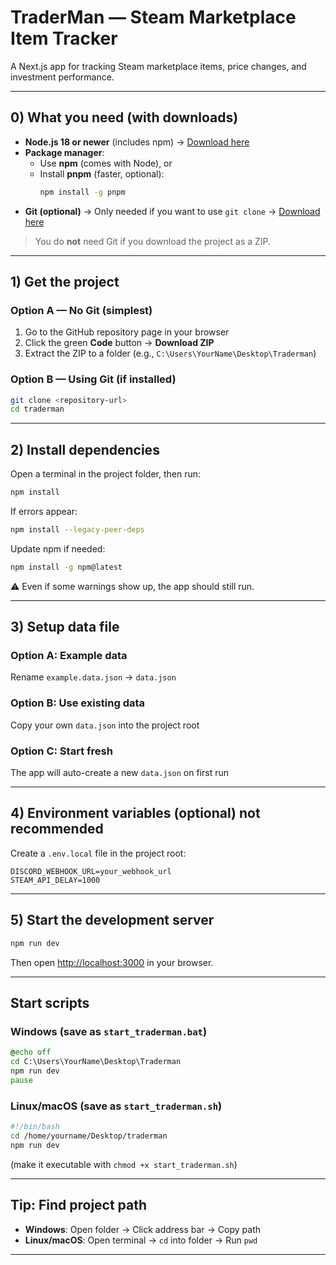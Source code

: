 # TraderMan — Steam Marketplace Item Tracker

A Next.js app for tracking Steam marketplace items, price changes, and investment performance.

---

## 0) What you need (with downloads)

- **Node.js 18 or newer** (includes npm) → [Download here](https://nodejs.org)
- **Package manager**:
  - Use **npm** (comes with Node), or
  - Install **pnpm** (faster, optional):
    ```bash
    npm install -g pnpm
    ```
- **Git (optional)** → Only needed if you want to use `git clone` → [Download here](https://git-scm.com/downloads)

> You do **not** need Git if you download the project as a ZIP.

---

## 1) Get the project

### Option A — No Git (simplest)

1. Go to the GitHub repository page in your browser
2. Click the green **Code** button → **Download ZIP**
3. Extract the ZIP to a folder (e.g., `C:\Users\YourName\Desktop\Traderman`)

### Option B — Using Git (if installed)

```bash
git clone <repository-url>
cd traderman
```

---

## 2) Install dependencies

Open a terminal in the project folder, then run:

```bash
npm install
```

If errors appear:

```bash
npm install --legacy-peer-deps
```

Update npm if needed:

```bash
npm install -g npm@latest
```

⚠️ Even if some warnings show up, the app should still run.

---

## 3) Setup data file

### Option A: Example data

Rename `example.data.json` → `data.json`

### Option B: Use existing data

Copy your own `data.json` into the project root

### Option C: Start fresh

The app will auto-create a new `data.json` on first run

---

## 4) Environment variables (optional) not recommended

Create a `.env.local` file in the project root:

```env
DISCORD_WEBHOOK_URL=your_webhook_url
STEAM_API_DELAY=1000
```

---

## 5) Start the development server

```bash
npm run dev
```

Then open [http://localhost:3000](http://localhost:3000) in your browser.

---

## Start scripts

### Windows (save as `start_traderman.bat`)

```bat
@echo off
cd C:\Users\YourName\Desktop\Traderman
npm run dev
pause
```

### Linux/macOS (save as `start_traderman.sh`)

```bash
#!/bin/bash
cd /home/yourname/Desktop/traderman
npm run dev
```

(make it executable with `chmod +x start_traderman.sh`)

---

## Tip: Find project path

- **Windows**: Open folder → Click address bar → Copy path
- **Linux/macOS**: Open terminal → `cd` into folder → Run `pwd`

---
